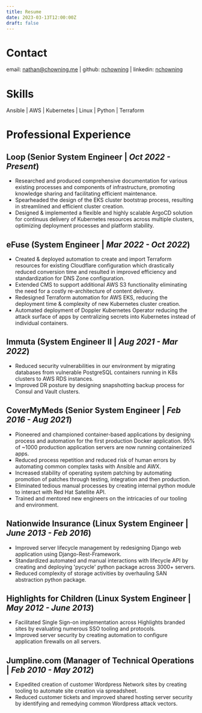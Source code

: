 ```yaml
---
title: Resume
date: 2023-03-13T12:00:00Z
draft: false
---
```


# Contact
email: nathan@chowning.me | github: [nchowning](https://github.com/nchowning) | linkedin: [nchowning](https://www.linkedin.com/in/nchowning)

# Skills

Ansible | AWS | Kubernetes | Linux | Python | Terraform

# Professional Experience

## **Loop** (Senior System Engineer | *Oct 2022 - Present*)

- Researched and produced comprehensive documentation for various existing processes and components of infrastructure, promoting knowledge sharing and facilitating efficient maintenance.
- Spearheaded the design of the EKS cluster bootstrap process, resulting in streamlined and efficient cluster creation.
- Designed & implemented a flexible and highly scalable ArgoCD solution for continuus delivery of Kubernetes resources across multiple clusters, optimizing deployment processes and platform stability.

## **eFuse** (System Engineer | *Mar 2022 - Oct 2022*)

- Created & deployed automation to create and import Terraform resources for existing Cloudflare configuration which drastically reduced conversion time and resulted in improved efficiency and standardization for DNS Zone configuration.
- Extended CMS to support additional AWS S3 functionality eliminating the need for a costly re-architecture of content delivery.
- Redesigned Terraform automation for AWS EKS, reducing the deployment time & complexity of new Kubernetes cluster creation.
- Automated deployment of Doppler Kubernetes Operator reducing the attack surface of apps by centralizing secrets into Kubernetes instead of individual containers.

## **Immuta** (System Engineer II | *Aug 2021 - Mar 2022*)

- Reduced security vulnerabilities in our environment by migrating databases from vulnerable PostgreSQL containers running in K8s clusters to AWS RDS instances.
- Improved DR posture by designing snapshotting backup process for Consul and Vault clusters.

## **CoverMyMeds** (Senior System Engineer | *Feb 2016 - Aug 2021*)

- Pioneered and championed container-based applications by designing process and automation for the first production Docker application. 95% of ~1000 production application servers are now running containerized apps.
- Reduced process repetition and reduced risk of human errors by automating common complex tasks with Ansible and AWX.
- Increased stability of operating system patching by automating promotion of patches through testing, integration and then production.
- Eliminated tedious manual processes by creating internal python module to interact with Red Hat Satellite API.
- Trained and mentored new engineers on the intricacies of our tooling and environment.

## **Nationwide Insurance** (Linux System Engineer | *June 2013 - Feb 2016*)

- Improved server lifecycle management by redesigning Django web application using Django-Rest-Framework.
- Standardized automated and manual interactions with lifecycle API by creating and deploying 'pycycle' python package across 3000+ servers.
- Reduced complexity of storage activities by overhauling SAN abstraction python package.

## **Highlights for Children** (Linux System Engineer | *May 2012 - June 2013*)

- Facilitated Single Sign-on implementation across Highlights branded sites by evaluating numerous SSO tooling and protocols.
- Improved server security by creating automation to configure application firewalls on all servers.

## **Jumpline.com** (Manager of Technical Operations | *Feb 2010 - May 2012*)

- Expedited creation of customer Wordpress Network sites by creating tooling to automate site creation via spreadsheet.
- Reduced customer tickets and improved shared hosting server security by identifying and remedying common Wordpress attack vectors.
